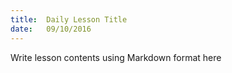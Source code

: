 ```yaml
---
title:  Daily Lesson Title
date:   09/10/2016
---
```


Write lesson contents using Markdown format here